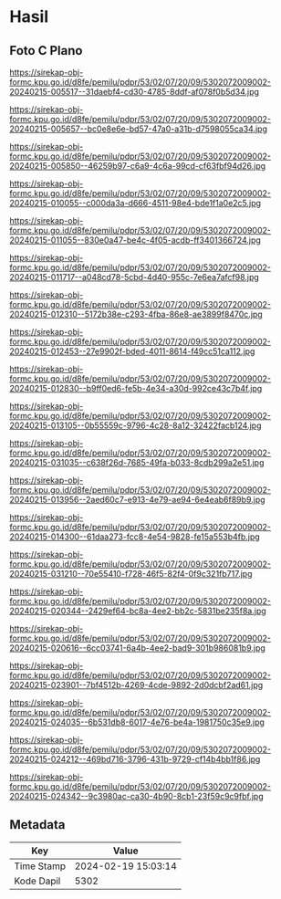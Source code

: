 # Hasil

## Foto C Plano

https://sirekap-obj-formc.kpu.go.id/d8fe/pemilu/pdpr/53/02/07/20/09/5302072009002-20240215-005517--31daebf4-cd30-4785-8ddf-af078f0b5d34.jpg

https://sirekap-obj-formc.kpu.go.id/d8fe/pemilu/pdpr/53/02/07/20/09/5302072009002-20240215-005657--bc0e8e6e-bd57-47a0-a31b-d7598055ca34.jpg

https://sirekap-obj-formc.kpu.go.id/d8fe/pemilu/pdpr/53/02/07/20/09/5302072009002-20240215-005850--46259b97-c6a9-4c6a-99cd-cf63fbf94d26.jpg

https://sirekap-obj-formc.kpu.go.id/d8fe/pemilu/pdpr/53/02/07/20/09/5302072009002-20240215-010055--c000da3a-d666-4511-98e4-bde1f1a0e2c5.jpg

https://sirekap-obj-formc.kpu.go.id/d8fe/pemilu/pdpr/53/02/07/20/09/5302072009002-20240215-011055--830e0a47-be4c-4f05-acdb-ff3401366724.jpg

https://sirekap-obj-formc.kpu.go.id/d8fe/pemilu/pdpr/53/02/07/20/09/5302072009002-20240215-011717--a048cd78-5cbd-4d40-955c-7e6ea7afcf98.jpg

https://sirekap-obj-formc.kpu.go.id/d8fe/pemilu/pdpr/53/02/07/20/09/5302072009002-20240215-012310--5172b38e-c293-4fba-86e8-ae3899f8470c.jpg

https://sirekap-obj-formc.kpu.go.id/d8fe/pemilu/pdpr/53/02/07/20/09/5302072009002-20240215-012453--27e9902f-bded-4011-8614-f49cc51ca112.jpg

https://sirekap-obj-formc.kpu.go.id/d8fe/pemilu/pdpr/53/02/07/20/09/5302072009002-20240215-012830--b9ff0ed6-fe5b-4e34-a30d-992ce43c7b4f.jpg

https://sirekap-obj-formc.kpu.go.id/d8fe/pemilu/pdpr/53/02/07/20/09/5302072009002-20240215-013105--0b55559c-9796-4c28-8a12-32422facb124.jpg

https://sirekap-obj-formc.kpu.go.id/d8fe/pemilu/pdpr/53/02/07/20/09/5302072009002-20240215-031035--c638f26d-7685-49fa-b033-8cdb299a2e51.jpg

https://sirekap-obj-formc.kpu.go.id/d8fe/pemilu/pdpr/53/02/07/20/09/5302072009002-20240215-013956--2aed60c7-e913-4e79-ae94-6e4eab6f89b9.jpg

https://sirekap-obj-formc.kpu.go.id/d8fe/pemilu/pdpr/53/02/07/20/09/5302072009002-20240215-014300--61daa273-fcc8-4e54-9828-fe15a553b4fb.jpg

https://sirekap-obj-formc.kpu.go.id/d8fe/pemilu/pdpr/53/02/07/20/09/5302072009002-20240215-031210--70e55410-f728-46f5-82f4-0f9c321fb717.jpg

https://sirekap-obj-formc.kpu.go.id/d8fe/pemilu/pdpr/53/02/07/20/09/5302072009002-20240215-020344--2429ef64-bc8a-4ee2-bb2c-5831be235f8a.jpg

https://sirekap-obj-formc.kpu.go.id/d8fe/pemilu/pdpr/53/02/07/20/09/5302072009002-20240215-020616--6cc03741-6a4b-4ee2-bad9-301b986081b9.jpg

https://sirekap-obj-formc.kpu.go.id/d8fe/pemilu/pdpr/53/02/07/20/09/5302072009002-20240215-023901--7bf4512b-4269-4cde-9892-2d0dcbf2ad61.jpg

https://sirekap-obj-formc.kpu.go.id/d8fe/pemilu/pdpr/53/02/07/20/09/5302072009002-20240215-024035--6b531db8-6017-4e76-be4a-1981750c35e9.jpg

https://sirekap-obj-formc.kpu.go.id/d8fe/pemilu/pdpr/53/02/07/20/09/5302072009002-20240215-024212--469bd716-3796-431b-9729-cf14b4bb1f86.jpg

https://sirekap-obj-formc.kpu.go.id/d8fe/pemilu/pdpr/53/02/07/20/09/5302072009002-20240215-024342--9c3980ac-ca30-4b90-8cb1-23f59c9c9fbf.jpg


## Metadata

| Key        | Value               |
| ---------- | ------------------- |
| Time Stamp | 2024-02-19 15:03:14 |
| Kode Dapil | 5302                |



